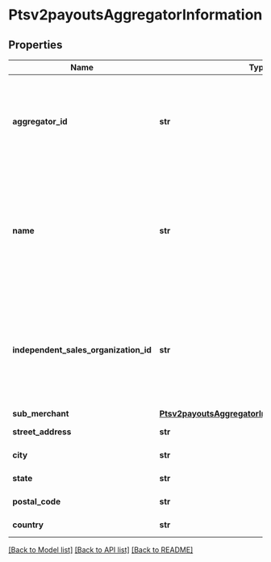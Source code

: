 # Ptsv2payoutsAggregatorInformation

## Properties
Name | Type | Description | Notes
------------ | ------------- | ------------- | -------------
**aggregator_id** | **str** | Value that identifies you as a payment aggregator. Get this value from the processor.  | [optional] 
**name** | **str** | Your payment aggregator business name. This field is conditionally required when aggregator id is present.  | [optional] 
**independent_sales_organization_id** | **str** | Independent sales organization ID. This field is only used for Mastercard transactions submitted through PPGS.  | [optional] 
**sub_merchant** | [**Ptsv2payoutsAggregatorInformationSubMerchant**](Ptsv2payoutsAggregatorInformationSubMerchant.md) |  | [optional] 
**street_address** | **str** | Acquirer street name. | [optional] 
**city** | **str** | Acquirer city. | [optional] 
**state** | **str** | Acquirer state. | [optional] 
**postal_code** | **str** | Acquirer postal code. | [optional] 
**country** | **str** | Acquirer country. | [optional] 

[[Back to Model list]](../README.md#documentation-for-models) [[Back to API list]](../README.md#documentation-for-api-endpoints) [[Back to README]](../README.md)


